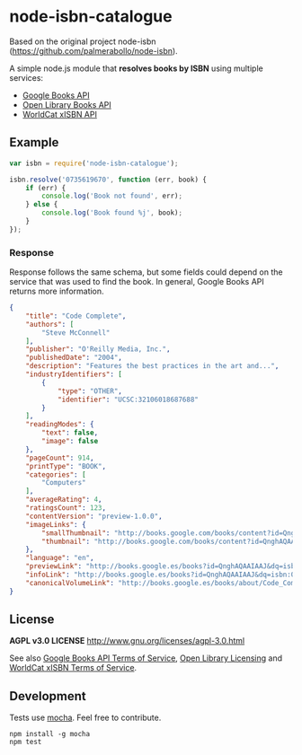 # node-isbn-catalogue

Based on the original project node-isbn (https://github.com/palmerabollo/node-isbn).

A simple node.js module that **resolves books by ISBN** using multiple services:
* [Google Books API](https://developers.google.com/books/)
* [Open Library Books API](https://openlibrary.org/dev/docs/api/books)
* [WorldCat xISBN API](http://xisbn.worldcat.org/xisbnadmin/doc/api.htm)

## Example

```javascript
var isbn = require('node-isbn-catalogue');

isbn.resolve('0735619670', function (err, book) {
    if (err) {
        console.log('Book not found', err);
    } else {
        console.log('Book found %j', book);
    }
});
```

### Response

Response follows the same schema, but some fields could depend on the service
that was used to find the book. In general, Google Books API returns more information.

```json
{
    "title": "Code Complete",
    "authors": [
        "Steve McConnell"
    ],
    "publisher": "O'Reilly Media, Inc.",
    "publishedDate": "2004",
    "description": "Features the best practices in the art and...",
    "industryIdentifiers": [
        {
            "type": "OTHER",
            "identifier": "UCSC:32106018687688"
        }
    ],
    "readingModes": {
        "text": false,
        "image": false
    },
    "pageCount": 914,
    "printType": "BOOK",
    "categories": [
        "Computers"
    ],
    "averageRating": 4,
    "ratingsCount": 123,
    "contentVersion": "preview-1.0.0",
    "imageLinks": {
        "smallThumbnail": "http://books.google.com/books/content?id=QnghAQAAIAAJ&printsec=frontcover&img=1&zoom=5&source=gbs_api",
        "thumbnail": "http://books.google.com/books/content?id=QnghAQAAIAAJ&printsec=frontcover&img=1&zoom=1&source=gbs_api"
    },
    "language": "en",
    "previewLink": "http://books.google.es/books?id=QnghAQAAIAAJ&dq=isbn:0735619670&hl=&cd=1&source=gbs_api",
    "infoLink": "http://books.google.es/books?id=QnghAQAAIAAJ&dq=isbn:0735619670&hl=&source=gbs_api",
    "canonicalVolumeLink": "http://books.google.es/books/about/Code_Complete.html?hl=&id=QnghAQAAIAAJ"
}
```

## License

**AGPL v3.0 LICENSE**
http://www.gnu.org/licenses/agpl-3.0.html

See also [Google Books API Terms of Service](https://developers.google.com/books/terms),
[Open Library Licensing](https://openlibrary.org/developers/licensing) and
[WorldCat xISBN Terms of Service](http://www.oclc.org/worldcat/community/terms.en.html).

## Development

Tests use [mocha](http://mochajs.org). Feel free to contribute.

```
npm install -g mocha
npm test
```
